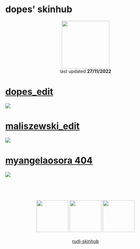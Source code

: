 # dopes' skinhub
<p align="center">
<a href="https://osu.ppy.sh/users/20311162">
  <img src="https://a.ppy.sh/20311162"  
       width="150"
       height="150"></a>
<br>
last updated <b>27/11/2022</b>
</p>

# [dopes_edit](https://github.com/rudj-skinhub/woal/raw/tyfh/player/dopes/dopes_edit.osk)
[![](https://i.imgur.com/YWSWIRu.jpeg)](https://github.com/rudj-skinhub/woal/raw/tyfh/player/dopes/dopes_edit.osk)

# [maliszewski_edit](https://github.com/rudj-skinhub/woal/raw/tyfh/player/dopes/maliszewski_edit.osk)
[![](https://i.imgur.com/LbQKdKl.jpeg)](https://github.com/rudj-skinhub/woal/raw/tyfh/player/dopes/maliszewski_edit.osk)

# [myangelaosora 404](https://github.com/rudj-skinhub/woal/raw/tyfh/player/dopes/myangelaosora_404.osk)
[![](https://i.imgur.com/ZeHmgW7h.jpg)](https://github.com/rudj-skinhub/woal/raw/tyfh/player/dopes/myangelaosora_404.osk)

#
<p align="center">
  <br></br>
  <a href="https://www.twitch.tv/dopes_">
  <img src="https://i.imgur.com/HM030lk.png" 
       width="100" 
       height="100"></a>
  <a href="https://www.youtube.com/channel/UC7xTJbbyfR5Tz8ViJP1NURQ">
  <img src="https://i.imgur.com/YWbDUUy.png"  
       width="100" 
       height="100"></a>
  <a href="https://twitter.com/aimcapped">
  <img src="https://i.imgur.com/PUQ5uWf.png" 
       width="100" 
       height="100"></a>
  <br></br>
  <a href="README.md">rudj-skinhub</a>
 </p>
